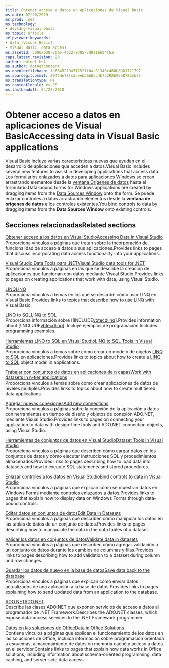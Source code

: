 ```yaml
---
title: Obtener acceso a datos en aplicaciones de Visual Basic
ms.date: 07/20/2015
ms.prod: .net
ms.technology:
- devlang-visual-basic
ms.topic: article
helpviewer_keywords:
- data [Visual Basic]
- Visual Basic, data access
ms.assetid: 3086ab38-3be5-4b22-9385-7d0e16b04f6a
caps.latest.revision: 23
author: dotnet-bot
ms.author: dotnetcontent
ms.openlocfilehash: fb6645279a71252ff0ac81348c460b8981771797
ms.sourcegitcommit: 2042de78fcdceebb6b8ac4b7a292b93e8782cbf5
ms.translationtype: HT
ms.contentlocale: es-ES
ms.lasthandoff: 04/27/2018
---
```

# <a name="accessing-data-in-visual-basic-applications"></a><span data-ttu-id="09942-102">Obtener acceso a datos en aplicaciones de Visual Basic</span><span class="sxs-lookup"><span data-stu-id="09942-102">Accessing data in Visual Basic applications</span></span>
<span data-ttu-id="09942-103">Visual Basic incluye varias características nuevas que ayudan en el desarrollo de aplicaciones que acceden a datos.</span><span class="sxs-lookup"><span data-stu-id="09942-103">Visual Basic includes several new features to assist in developing applications that access data.</span></span> <span data-ttu-id="09942-104">Los formularios enlazados a datos para aplicaciones Windows se crean arrastrando elementos desde la [ventana Orígenes de datos](/visualstudio/data-tools/add-new-data-sources) hasta el formulario.</span><span class="sxs-lookup"><span data-stu-id="09942-104">Data-bound forms for Windows applications are created by dragging items from the [Data Sources Window](/visualstudio/data-tools/add-new-data-sources) onto the form.</span></span> <span data-ttu-id="09942-105">Se puede enlazar controles a datos arrastrando elementos desde la **ventana de orígenes de datos** a los controles existentes.</span><span class="sxs-lookup"><span data-stu-id="09942-105">You bind controls to data by dragging items from the **Data Sources Window** onto existing controls.</span></span>  
  
## <a name="related-sections"></a><span data-ttu-id="09942-106">Secciones relacionadas</span><span class="sxs-lookup"><span data-stu-id="09942-106">Related sections</span></span>  
 [<span data-ttu-id="09942-107">Obtener acceso a los datos en Visual Studio</span><span class="sxs-lookup"><span data-stu-id="09942-107">Accessing Data in Visual Studio</span></span>](/visualstudio/data-tools/)  
 <span data-ttu-id="09942-108">Proporciona vínculos a páginas que tratan sobre la incorporación de funcionalidad de acceso a datos a sus aplicaciones.</span><span class="sxs-lookup"><span data-stu-id="09942-108">Provides links to pages that discuss incorporating data access functionality into your applications.</span></span>

 [<span data-ttu-id="09942-109">Visual Studio Data Tools para .NET</span><span class="sxs-lookup"><span data-stu-id="09942-109">Visual Studio data tools for .NET</span></span>](/visualstudio/data-tools/visual-studio-data-tools-for-dotnet)  
 <span data-ttu-id="09942-110">Proporciona vínculos a páginas en las que se describe la creación de aplicaciones que funcionan con datos mediante Visual Studio.</span><span class="sxs-lookup"><span data-stu-id="09942-110">Provides links to pages on creating applications that work with data, using Visual Studio.</span></span>  
  
 [<span data-ttu-id="09942-111">LINQ</span><span class="sxs-lookup"><span data-stu-id="09942-111">LINQ</span></span>](../../visual-basic/programming-guide/language-features/linq/index.md)  
 <span data-ttu-id="09942-112">Proporciona vínculos a temas en los que se describe cómo usar LINQ en Visual Basic.</span><span class="sxs-lookup"><span data-stu-id="09942-112">Provides links to topics that describe how to use LINQ with Visual Basic.</span></span>  
  
 [<span data-ttu-id="09942-113">LINQ to SQL</span><span class="sxs-lookup"><span data-stu-id="09942-113">LINQ to SQL</span></span>](../../framework/data/adonet/sql/linq/index.md)  
 <span data-ttu-id="09942-114">Proporciona información sobre [!INCLUDE[vbtecdlinq](~/includes/vbtecdlinq-md.md)].</span><span class="sxs-lookup"><span data-stu-id="09942-114">Provides information about [!INCLUDE[vbtecdlinq](~/includes/vbtecdlinq-md.md)].</span></span> <span data-ttu-id="09942-115">Incluye ejemplos de programación.</span><span class="sxs-lookup"><span data-stu-id="09942-115">Includes programming examples.</span></span>  
  
 [<span data-ttu-id="09942-116">Herramientas LINQ to SQL en Visual Studio</span><span class="sxs-lookup"><span data-stu-id="09942-116">LINQ to SQL Tools in Visual Studio</span></span>](/visualstudio/data-tools/linq-to-sql-tools-in-visual-studio2)  
 <span data-ttu-id="09942-117">Proporciona vínculos a temas sobre cómo crear un modelo de objetos [LINQ to SQL](../../framework/data/adonet/sql/linq/index.md) en aplicaciones.</span><span class="sxs-lookup"><span data-stu-id="09942-117">Provides links to topics about how to create a [LINQ to SQL](../../framework/data/adonet/sql/linq/index.md) object model in applications.</span></span>  
  
 [<span data-ttu-id="09942-118">Trabajar con conjuntos de datos en aplicaciones de n capas</span><span class="sxs-lookup"><span data-stu-id="09942-118">Work with datasets in n-tier applications</span></span>](/visualstudio/data-tools/work-with-datasets-in-n-tier-applications)  
 <span data-ttu-id="09942-119">Proporciona vínculos a temas sobre cómo crear aplicaciones de datos de niveles múltiples.</span><span class="sxs-lookup"><span data-stu-id="09942-119">Provides links to topics about how to create multitiered data applications.</span></span>  
     
 [<span data-ttu-id="09942-120">Agregar nuevas conexiones</span><span class="sxs-lookup"><span data-stu-id="09942-120">Add new connections</span></span>](/visualstudio/data-tools/add-new-connections)  
 <span data-ttu-id="09942-121">Proporciona vínculos a páginas sobre la conexión de la aplicación a datos con herramientas en tiempo de diseño y objetos de conexión ADO.NET, mediante Visual Studio.</span><span class="sxs-lookup"><span data-stu-id="09942-121">Provides links to pages on connecting your application to data with design-time tools and ADO.NET connection objects, using Visual Studio.</span></span>  

 [<span data-ttu-id="09942-122">Herramientas de conjuntos de datos en Visual Studio</span><span class="sxs-lookup"><span data-stu-id="09942-122">Dataset Tools in Visual Studio</span></span>](/visualstudio/data-tools/dataset-tools-in-visual-studio)  
 <span data-ttu-id="09942-123">Proporciona vínculos a páginas que describen cómo cargar datos en los conjuntos de datos y cómo ejecutar instrucciones SQL y procedimientos almacenados.</span><span class="sxs-lookup"><span data-stu-id="09942-123">Provides links to pages describing how to load data into datasets and how to execute SQL statements and stored procedures.</span></span>  
  
 [<span data-ttu-id="09942-124">Enlazar controles a los datos en Visual Studio</span><span class="sxs-lookup"><span data-stu-id="09942-124">Bind controls to data in Visual Studio</span></span>](/visualstudio/data-tools/bind-controls-to-data-in-visual-studio)  
 <span data-ttu-id="09942-125">Proporciona vínculos a páginas que explican cómo se muestran datos en Windows Forms mediante controles enlazados a datos.</span><span class="sxs-lookup"><span data-stu-id="09942-125">Provides links to pages that explain how to display data on Windows Forms through data-bound controls.</span></span>  
  
 [<span data-ttu-id="09942-126">Editar datos en conjuntos de datos</span><span class="sxs-lookup"><span data-stu-id="09942-126">Edit Data in Datasets</span></span>](/visualstudio/data-tools/edit-data-in-datasets)  
 <span data-ttu-id="09942-127">Proporciona vínculos a páginas que describen cómo manipular los datos en las tablas de datos de un conjunto de datos.</span><span class="sxs-lookup"><span data-stu-id="09942-127">Provides links to pages describing how to manipulate the data in the data tables of a dataset.</span></span>  
  
 [<span data-ttu-id="09942-128">Validar los datos en conjuntos de datos</span><span class="sxs-lookup"><span data-stu-id="09942-128">Validate data in datasets</span></span>](/visualstudio/data-tools/validate-data-in-datasets)  
 <span data-ttu-id="09942-129">Proporciona vínculos a páginas que describen cómo agregar validación a un conjunto de datos durante los cambios de columnas y filas.</span><span class="sxs-lookup"><span data-stu-id="09942-129">Provides links to pages describing how to add validation to a dataset during column and row changes.</span></span>  
  
 [<span data-ttu-id="09942-130">Guardar los datos de nuevo en la base de datos</span><span class="sxs-lookup"><span data-stu-id="09942-130">Save data back to the database</span></span>](/visualstudio/data-tools/save-data-back-to-the-database)  
 <span data-ttu-id="09942-131">Proporciona vínculos a páginas que explican cómo enviar datos actualizados de una aplicación a la base de datos.</span><span class="sxs-lookup"><span data-stu-id="09942-131">Provides links to pages explaining how to send updated data from an application to the database.</span></span>  
  
 [<span data-ttu-id="09942-132">ADO.NET</span><span class="sxs-lookup"><span data-stu-id="09942-132">ADO.NET</span></span>](../../framework/data/adonet/index.md)  
 <span data-ttu-id="09942-133">Describe las clases ADO.NET que exponen servicios de acceso a datos al programador de .NET Framework.</span><span class="sxs-lookup"><span data-stu-id="09942-133">Describes the ADO.NET classes, which expose data-access services to the .NET Framework programmer.</span></span>

 [<span data-ttu-id="09942-134">Datos en las soluciones de Office</span><span class="sxs-lookup"><span data-stu-id="09942-134">Data in Office Solutions</span></span>](https://msdn.microsoft.com/library/xx069ybh)  
 <span data-ttu-id="09942-135">Contiene vínculos a páginas que explican el funcionamiento de los datos en las soluciones de Office, incluida información sobre programación orientada a esquemas, almacenamiento de datos en memoria caché y acceso a datos en el servidor.</span><span class="sxs-lookup"><span data-stu-id="09942-135">Contains links to pages that explain how data works in Office solutions, including information about schema-oriented programming, data caching, and server-side data access.</span></span>
